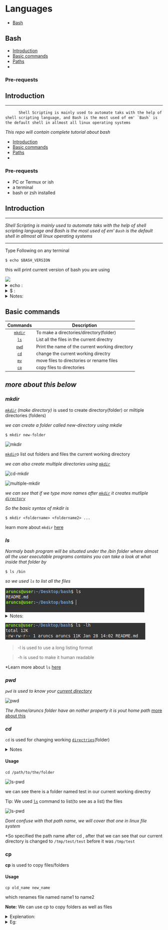 



# Languages

- [Bash](#bash)



## Bash

- [Introduction](#introduction)
- [Basic commands](#basic-commands)
- [Paths](#paths)
-

### Pre-requests



## Introduction
--- 
          Shell Scripting is mainly used to automate taks with the help of shell scripting language, and Bash is the most used of em' `Bash` is the default shell in allmost all linux operating systems 


_This repo will contain complete tutorial about bash_

- [Introduction](#introduction)
- [Basic commands](#basic-commands)
- [Paths](#paths)
-

### Pre-requests
- PC or Termux or ish
- a terminal
- bash or zsh installed

## Introduction
<!-- 
<img align="center"  src="https://github.com/aruncs31s/bash/blob/main/images/terminal.png?raw=true">

<img  src="">

-->
---


_Shell Scripting is mainly used to automate taks with the help of shell scripting language and Bash is the most used of em' `Bash` is the default shell in allmost all linux operating systems_

---

Type Following on any terminal

```
$ echo $BASH_VERSION

```


this will print current version of bash you are using



<img src="https://github.com/aruncs31s/ethical-hacking/blob/main/images/bash_version.png?raw=true">


<details>
<summary>echo :</summary>
<a href="#echo">echo  </a>is same as printf in c programming or print in python programming the oly diffrence is more like the main diffrence is in its syntax , that it does not need a bracket before giving the strings as its arguments or the value that you want to display into the monitor/screen in this case

</details>
<details>
<summary>$ :</summary>
 "$" is used when when calling an object 
 eg: consider the following example 

 ![variable](../images/variable-1.png)

 in the above example we did assign a value to a newly initiated variable A , and we tried to print its value using [`echo`](#echo) but it is not printing the value of A that we initialy assigned 

 Now consider an another example

 ![varible](../images/variable-2.png)
 In this above example we got exactly we have expected ie, using `echo` we where able to print the value of `A` that we're initialy assigned

</details>

<details>
<summary>Notes: </summary>You can get full usage of almost any command in linux usig --help option with_ _sometimes -h also works and do the same_
eg:

```
> pwd --help
```

output

```
pwd: pwd [-LP]
    Print the name of the current working directory.                                                                                                            Options:
      -L        print the value of $PWD if it names the current working directory
      -P        print the physical directory, without any symbolic links

    By default, `pwd' behaves as if `-L' were specified.
                                                                                  Exit Status:
    Returns 0 unless an invalid option is given or the current directory
    cannot be read
```
</details>

## Basic commands

| Commands |  Description           |
| :--------: | ------------------------ |
|[`mkdir`](#mkdir)| To make a directories/directory(folder)|
| [`ls`](#ls)     | List all the files in the current directry      |
| [`pwd`](#pwd)  | Print the name of the current working directory |
| [`cd`](#cd)     | change the current working directry             |
| [`mv`](#mv)| move files to directories or rename files|
|[`cp`](#cp)|copy files to directories |


## ***more about this below***

### ***mkdir***
  *[`mkdir`](#mkdir) (make directory)*  is used to create directory(folder) or miltiple directories (folders)

*we can create a folder called new-directory using mkdie*

```
$ mkdir new-folder

```

![mkdir](./bash/images/ls-mkdir.png)

[`mkdir`](#mkdir)o list out folders and files the current working directory



*we can also create multiple directories using [`mkdir`](#mkdir)* 


![cd-mkdir](./bash/images/cd-mkdir.png)

![multiple-mkdir](./bash/images/multiple-mkdir.png)

*we can see that if we type more names after  [`mkdir`](#mkdir) it creates mutliple [`directory`](../Dictionary#directory)*

*So the basic syntax of mkdir is*

```
$ mkdir <foldername> <foldername2> ...

```
learn more about `mkdir`     [here](https://www.gnu.org/software/coreutils/mkdir)


### ***ls***

_Normaly bash program will be situated under the /bin folder where almost all the user executable programs contains you can take a look at what inside that folder by_

```
$ ls /bin
```

_so we used `ls` to list all the files_

<img src="https://github.com/aruncs31s/bash/blob/main/images/ls.png?raw=true">




<details>
<summary>Notes: </summary>
*we can give some arguments to the ls command which will produce diffrent outputs*
*for example "-lh" argument combined with `ls` will show you the size of that file*
</details>


![](https://github.com/aruncs31s/bash/blob/main/images/ls%20-lh.png?raw=true)

> -l is used to use a long listing format

> -h is used to make it human readable 

*Learn more about  `ls`  [here](https://www.gnu.org/software/coreutils/ls) 

### ***pwd***
  *`pwd` is used to know your [current directory](../Dictionar#current-directory)*

![pwd](./bash/images/pwd.png)

*The /home/aruncs folder have an nother property it is yout home path* [more about this](#paths)



### ***cd***
  `cd` is used for changing working [`directries`](../Dictionary/README.md/#directory)(folder)


<details>
<summary>Notes</summary>
*To understand this simply consider if we have to delete a file which we have downloaded from internet and we dont know it's name but it is in the folder `$HOME/Downloads` we can do this in many ways azbut one of the easyest way is to go into the folder and inspect the files and delete the one that we dont need suppose we want to delete song.mp3 form download ; we first need to go to the folder specified above so inorder to go to that folder we use `cd`(change directory) command*
</details>

#### Usage

``` 
cd /path/to/the/folder

```



![ls-pwd](../images/ls-pwd.png)

we can see there is a folder named test in our current working directry


Tip: We used [`ls`](#ls) command to list(to see as a list) the files

![ls-pwd](../images/ls-pwd-cd.png)

*Dont confuse with that path name, we will cover that one in
linux file system* 

*So specified the path name after cd , after that we can see that our current directory is changed to `/tmp/test/test` before it was `/tmp/test`

### **cp**

**cp** is used to copy files/folders  




#### Usage
```
cp old_name new_name 
```
which renames file named name1 to name2 

**Note:** We can use cp to copy folders as well as files 

<details><summary>Explenation: </summary>

</details>

<details><summary>Eg: </summary>
```
$ ls

song.mp3

$ cp song.mp3 old_song.mp3 

$ ls

old_song.mp3
```

</details>




---
### **mv**
**mv** is mainly used to move or renames files the 

#### Uses

```
mv old_name new_name

```


##### Files
```
mv old_name new_name
```

**Note:** We can use `mv` to rename both folders and files


<details><summary>Explenation: </summary>


</details>

---

## Paths

<details><summary>Extra: </summary>
*We can check the current Varriables that are beeing used by just typing system

```
$ set
BASH=/usr/bin/bash
BASHOPTS=checkwinsize:cmdhist:complete_fullquote:expand_aliases:extglob:extquote:force_fignore:globasciiranges:histappend:interactive_comments:progcomp:promptvars:sourcepath
BASH_ALIASES=()
BASH_ARGC=([0]="0")
BASH_ARGV=()
BASH_CMDS=()
BASH_COMPLETION_VERSINFO=([0]="2" [1]="11")
BASH_LINENO=()
BASH_REMATCH=()
BASH_SOURCE=()
BASH_VERSINFO=([0]="5" [1]="1" [2]="4" [3]="1" [4]="release" [5]="x86_64-pc-linux-gnu")
BASH_VERSION='5.1.4(1)-release'
COLORTERM=truecolor
COLUMNS=127
COMP_WORDBREAKS=$' \t\n"\'><=;|&(:'
DBUS_SESSION_BUS_ADDRESS=unix:path=/run/user/1000/bus
DESKTOP_SESSION=lightdm-xsession
DIRSTACK=()
DISPLAY=:0.0
EUID=1000
GDMSESSION=lightdm-xsession
GPG_AGENT_INFO=/run/user/1000/gnupg/S.gpg-agent:0:1
GROUPS=()
GTK_MODULES=gail:atk-bridge
GTK_OVERLAY_SCROLLING=0
HISTCONTROL=ignoreboth
HISTFILE=/home/axux/.bash_history
HISTFILESIZE=2000
HISTSIZE=1000
HOME=/home/axux
HOSTNAME=parrot
HOSTTYPE=x86_64
IFS=$' \t\n'
```
</details>

**HOME**
*home path will be always be your /home/username unless you cange it*

![home](./bash/images/echo%20%24HOME.png)

*Also `~` this symbol is linked to HOME variable/reference*

![~](./bash/images/echo%20~.png)

